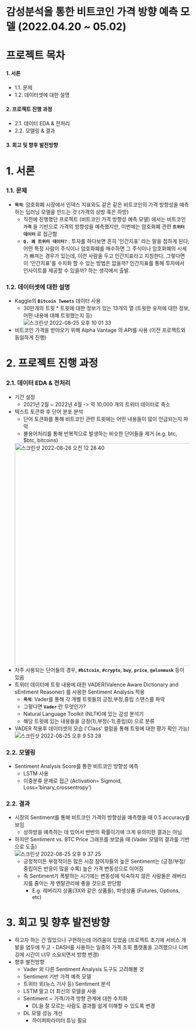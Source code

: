 
# 감성분석을 통한 비트코인 가격 방향 예측 모델 (2022.04.20 ~ 05.02) 

# 프로젝트 목차 

#### 1. 서론
 - 1.1. 문제
 - 1.2. 데이터셋에 대한 설명 

#### 2. 프로젝트 진행 과정 
- 2.1. 데이터 EDA & 전처리 
- 2.2. 모델링 & 결과 

#### 3. 회고 및 향후 발전방향  

# 1. 서론 
### 1.1. 문제
- **`목적`**: 암호화폐 시장에서 인덱스 지표와도 같은 같은 비트코인의 가격 방향성을 예측하는 딥러닝 모델을 만드는 것 (가격의 상방 혹은 하방) 
  - 직전에 진행했던 프로젝트 (비트코인 가격 방향성 예측 모델) 에서는 비트코인 **`가격`** 을 기반으로 가격의 방향성을 예측했지만, 이번에는 암호화폐 관련 **`트위터 데이터`** 로 접근함  
  - **`Q. 왜 트위터 데이터?`** : 투자를 하다보면 흔히 '인간지표' 라는 말을 접하게 된다; 어떤 특정 사람이 주식이나 암호화폐를 매수하면 그 주식이나 암호화폐의 시세가 빠져는 경우가 있는데, 이런 사람을 두고 인간지표라고 지칭한다. 그렇다면 이 '인간지표'를 수치화 할 수 있는 방법은 없을까? 인간지표를 통해 투자에서 인사이트를 제공할 수 있을까? 하는 생각에서 출발. 

### 1.2. 데이터셋에 대한 설명 
- Kaggle의 **`Bitcoin Tweets`** 데이터 사용 
  - 30만개의 트윗 * 트윗에 대한 정보가 있는 13개의 열 (트윗한 유저에 대한 정보, 어떤 내용에 대해 트윗했는지 등)   
![스크린샷 2022-08-25 오후 10 01 33](https://user-images.githubusercontent.com/90128775/186672838-1fcdb885-b793-4d3c-8155-0bce7e38ef71.png)
- 비트코인 가격을 받아오기 위해 Alpha Vantage 의 API를 사용 (이전 프로젝트와 동일하게 진행) 

# 2. 프로젝트 진행 과정 
### 2.1. 데이터 EDA & 전처리 
- 기간 설정
  - 2021년 2월 ~ 2022년 4월 -> 약 10,000 개의 트위터 데이터로 축소 
- 텍스트 토큰화 후 단어 분포 분석 
  - 단어 토큰화를 통해 비트코인 관련 트윗에는 어떤 내용들이 많이 언급되는지 파악
  - 불용어처리를 통해 반복적으로 발생하는 비슷한 단어들을 제거 (e.g. btc, $btc, bitcoins)  
  <img width="609" alt="스크린샷 2022-08-26 오전 12 28 40" src="https://user-images.githubusercontent.com/90128775/186708844-ac81f2b9-78a4-4780-bd3b-88383bd70734.png">
- 자주 사용되는 단어들의 경우, **`#bitcoin`**, **`#crypto`**, **`buy`**, **`price`**, **`@elonmusk`** 등이 있음 
- 트위터 데이터에 트윗 내용에 대한 VADER(Valence Aware Dictionary and sEntiment Reasoner) 를 사용한 Sentiment Analysis 적용 
  - **`목적`**: Vader를 통해 각 개별 트윗들의 긍정,부정,중립 스탠스를 파악
  - 그렇다면 **`Vader`** 란 무엇인가?
   - Natural Language Toolkit (NLTK)에 있는 감성 분석기 
   - 해당 트윗에 있는 내용들을 긍정(1),부정(-1),중립(0) 으로 분류 
- VADER 적용후 데이터셋의 모습 ('Class' 컬럼을 통해 트윗에 대한 평가 확인 가능) 
![스크린샷 2022-08-25 오후 9 53 28](https://user-images.githubusercontent.com/90128775/186670076-76a8163b-67c2-45d0-97b4-1c24a779ac1f.png)

### 2.2. 모델링 
- Sentiment Analysis Score를 통한 비트코인 방향성 예측 
  - LSTM 사용 
  - 이중분류 문제로 접근 (Activation= Sigmoid, Loss=’binary_crossentropy’) 

### 2.2. 결과 
- 시장의 Sentiment를 통해 비트코인 가격의 방향성을 예측했을 때 0.5 accuracy를 보임  
  - 상하방을 예측하는 데 있어서 반반의 확률이기에 크게 유의미한 결과는 아님   
- 하지만 Sentiment vs. BTC Price 그래프를 보았을 때 (Vader 모델의 결과를 기반으로 도출) 	
![스크린샷 2022-08-25 오후 9 37 25](https://user-images.githubusercontent.com/90128775/186669746-5486a81b-00ff-419b-8012-b93da63f81c5.png)
  - 긍정적이든 부정적이든 많은 시장 참여자들의 높은 Sentiment는 (긍정/부정/중립이든 반응이 많을 수록) 높은 가격 변동성으로 이어짐
  - 즉 Sentiment가 폭발하는 시기에는 변동성에 익숙하지 않은 사람들은 레버리지를 줄이는 게 멘탈관리에 좋을 것으로 판단함 
    - E.g. 레버리지 상품(3X와 같은 상품들), 파생상품 (Futures, Options, etc)
 
# 3. 회고 및 향후 발전방향  
- 하고자 하는 건 많았으나 구현하는데 어려움이 있었음 (프로젝트 초기에 서비스 개발을 염두에 두고 - DASH를 사용하는 일종의 가격 조회 플랫폼을 고려했으나 디버깅에 시간이 너무 소요되면서 방향 변경)
- 향후 발전방향 
  - Vader 외 다른 Sentiment Analysis 도구도 고려해볼 것 
  - Sentiment 기반 가격 예측 모델  
  - 트위터 외(뉴스 기사 등) Sentiment 분석 
  - LSTM 말고 더 최신의 모델을 사용 
  - Sentiment ~ 가격/가격 방향 관계에 대한 수치화
    - DL을 잘 모르는 사람도 결과를 쉽게 이해할 수 있도록 변경  
  - DL 모델 성능 개선 
    - 하이퍼파라미터 튜닝 필요 




